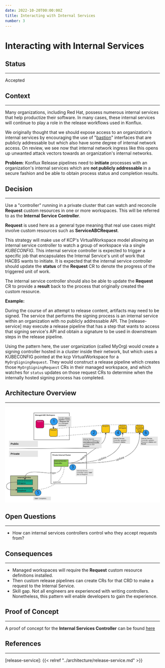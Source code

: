 ```yaml
---
date: 2022-10-20T00:00:00Z
title: Interacting with Internal Services
number: 3
---
```

# Interacting with Internal Services

## Status

---

Accepted

## Context

---

Many organizations, including Red Hat, possess numerous internal services that help productize their software.
In many cases, these internal services will continue to play a role in the release workflows used in Konflux.

We originally thought that we should expose access to an organization's internal services by encouraging the use of "[bastion](https://en.wikipedia.org/wiki/Bastion_host)" interfaces that are publicly addressable but which also have some degree of internal network access. On review, we see now that internal network ingress like this opens up unwanted
attack vectors towards an organization's internal networks.

**Problem**: Konflux Release pipelines need to **initiate** processes with an organization's internal services which
are **not publicly addressable** in a secure fashion and be able to obtain process status and completion results.

## Decision

---

Use a "controller" running in a private cluster that can watch and reconcile **Request** custom resources in
one or more workspaces. This will be referred to as the **Internal Service Controller**.

**Request** is used here as a general type meaning that real use cases might involve custom resources
such as **ServiceABCRequest**.

This strategy will make use of KCP's VirtualWorkspace model allowing an internal service controller to watch a group of
workspace via a single _KUBECONFIG_. This internal service controller is expected to trigger a specific job that encapsulates the Internal Service's unit of work
that HACBS wants to initiate. It is expected that the internal service controller should update the **status** of the **Request** CR to denote the progress of the
triggered unit of work.

The internal service controller should also be able to update the **Request** CR to provide a **result** back to the process that
originally created the custom resource.

**Example:**

During the course of an attempt to release content, artifacts may need to be signed. The service that
performs the signing process is an internal service within an organization with no publicly addressable API.
The [release-service] may execute a release pipeline that has a step that wants to access that signing service's
API and obtain a signature to be used in downstream steps in the release pipeline.

Using the pattern here, the user organization (called MyOrg) would create a signing controller hosted in a cluster inside their network, but which uses a KUBECONFIG pointed at the kcp VirtualWorkspace for a `MyOrgSigningRequest`. They would construct a release pipeline which creates those `MyOrgSigningRequest` CRs in their managed workspace, and which watches for `status` updates on those request CRs to determine when the internally hosted signing process has completed.

## Architecture Overview

---

![Interacting with Internal Services](../diagrams/ADR-0003/interacting-with-internal-services.jpg)

## Open Questions

---

* How can internal services controllers control who they accept requests from?

## Consequences

---

* Managed workspaces will require the **Request** custom resource definitions installed.
 * Then custom release pipelines can create CRs for that CRD to make a request to the Internal Service.
* Skill gap. Not all engineers are experienced with writing controllers. Nonetheless, this pattern will enable
developers to gain the experience.

## Proof of Concept

---

A proof of concept for the **Internal Services Controller** can be found [here](https://github.com/scoheb/internal-services-controller-poc)

## References

---

[release-service]: {{< relref "../architecture/release-service.md" >}}

